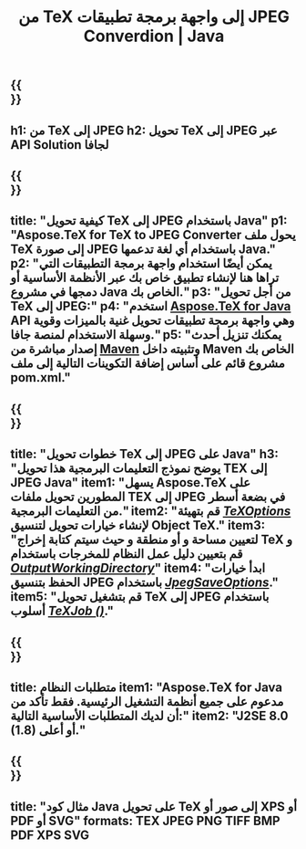 ﻿---
translation: true
template: /_templates/_conversion-child-java.md
title: من TeX إلى واجهة برمجة تطبيقات JPEG Converdion | Java
description: وظيفة تحويل TeX إلى JPEG. قم بدمج مكتبة Java المحلية هذه في مشروعك أو استخدم التطبيقات عبر الأنظمة الأساسية لتحويل TeX إلى JPEG.
keywords: tex إلى Jpeg api jpeg و دمج tex2jpeg
url: /java/conversion/tex-to-jpeg/
family: tex
platformtag: java
feature: conversion
informat: TEX
outformat: JPEG
otherformats: BMP PNG TIFF PDF XPS SVG
---

{{<section banner>}}
---
h1: من TeX إلى JPEG
h2: تحويل TeX إلى JPEG عبر API Solution لجافا
---

{{<section overview>}}
---
title: "كيفية تحويل TeX إلى JPEG باستخدام Java"
p1: "Aspose.TeX for TeX to JPEG Converter يحول ملف TeX إلى صورة JPEG باستخدام أي لغة تدعمها Java."
p2: "يمكن أيضًا استخدام واجهة برمجة التطبيقات التي تراها هنا لإنشاء تطبيق خاص بك عبر الأنظمة الأساسية أو دمجها في مشروع Java الخاص بك."
p3: "من أجل تحويل TeX إلى JPEG:"
p4: "استخدم [Aspose.TeX for Java](https://products.aspose.com/tex/java) API وهي واجهة برمجة تطبيقات تحويل غنية بالميزات وقوية وسهلة الاستخدام لمنصة جافا."
p5: "يمكنك تنزيل أحدث إصدار مباشرة من [Maven](https://repository.aspose.com/webapp/#/artifacts/browse/tree/General/repo/com/aspose/aspose-tex) وتثبيته داخل Maven الخاص بك مشروع قائم على أساس إضافة التكوينات التالية إلى ملف pom.xml."
---

{{<section feature1>}}
---
title: "خطوات تحويل TeX إلى JPEG على Java"
h3: "يوضح نموذج التعليمات البرمجية هذا تحويل TEX إلى JPEG Java"
item1: "يسهل Aspose.TeX على المطورين تحويل ملفات TEX إلى JPEG في بضعة أسطر من التعليمات البرمجية."
item2: "قم بتهيئة [*TeXOptions*](https://reference.aspose.com/tex/java/com.aspose.tex/TeXOptions) لإنشاء خيارات تحويل لتنسيق Object TeX."
item3: "لتعيين مساحة و أو منطقة و حيث سيتم كتابة إخراج TeX و قم بتعيين دليل عمل النظام للمخرجات باستخدام [*OutputWorkingDirectory*](https://reference.aspose.com/tex/java/com.aspose.tex/TeXOptions#getOutputWorkingDirectory--)"
item4: "ابدأ خيارات الحفظ بتنسيق JPEG باستخدام [*JpegSaveOptions*](https://reference.aspose.com/tex/java/com.aspose.tex.rendering/JpegSaveOptions)."
item5: "قم بتشغيل تحويل TeX إلى JPEG باستخدام أسلوب [*TeXJob ()*](https://reference.aspose.com/tex/java/com.aspose.tex/TeXJob)."
---

{{<section feature2>}}
---
title: متطلبات النظام
item1: "Aspose.TeX for Java مدعوم على جميع أنظمة التشغيل الرئيسية. فقط تأكد من أن لديك المتطلبات الأساسية التالية:"
item2: "J2SE 8.0 (1.8) أو أعلى."
---

{{<section widget>}}
---
title: "مثال كود Java على تحويل TeX إلى صور أو XPS أو PDF أو SVG"
formats: TEX JPEG PNG TIFF BMP PDF XPS SVG
---